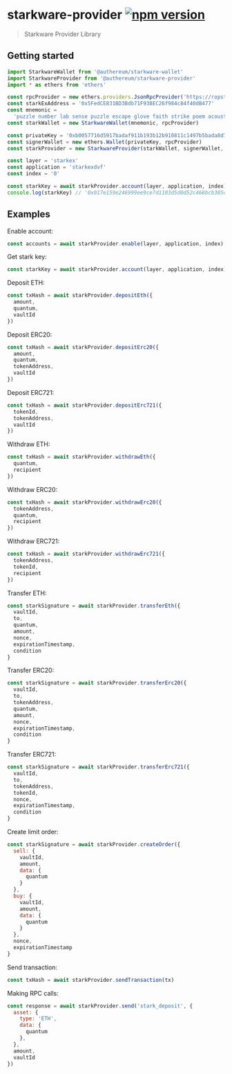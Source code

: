 # starkware-provider [![npm version](https://badge.fury.io/js/starkware-provider.svg)](https://badge.fury.io/js/starkware-provider)

> Starkware Provider Library

## Getting started

```js
import StarkwareWallet from '@authereum/starkware-wallet'
import StarkwareProvider from '@authereum/starkware-provider'
import * as ethers from 'ethers'

const rpcProvider = new ethers.providers.JsonRpcProvider('https://ropsten.rpc.authereum.com')
const starkExAddress = '0x5FedCE831BD3Bdb71F938EC26f984c84f40dB477'
const mnemonic =
  'puzzle number lab sense puzzle escape glove faith strike poem acoustic picture grit struggle know tuna soul indoor thumb dune fit job timber motor'
const starkWallet = new StarkwareWallet(mnemonic, rpcProvider)

const privateKey = '0xb0057716d5917badaf911b193b12b910811c1497b5bada8d7711f758981c3773'
const signerWallet = new ethers.Wallet(privateKey, rpcProvider)
const starkProvider = new StarkwareProvider(starkWallet, signerWallet, starkExAddress)

const layer = 'starkex'
const application = 'starkexdvf'
const index = '0'

const starkKey = await starkProvider.account(layer, application, index)
console.log(starkKey) // '0x017e159e246999ee9ce7d1103d5d0d52c468bcb385d202ef362de2f878162c48'
```

## Examples

Enable account:

```js
const accounts = await starkProvider.enable(layer, application, index)
```

Get stark key:

```js
const starkKey = await starkProvider.account(layer, application, index)
```

Deposit ETH:

```js
const txHash = await starkProvider.depositEth({
  amount,
  quantum,
  vaultId
})
```

Deposit ERC20:

```js
const txHash = await starkProvider.depositErc20({
  amount,
  quantum,
  tokenAddress,
  vaultId
})
```

Deposit ERC721:

```js
const txHash = await starkProvider.depositErc721({
  tokenId,
  tokenAddress,
  vaultId
})
```

Withdraw ETH:

```js
const txHash = await starkProvider.withdrawEth({
  quantum,
  recipient
})
```

Withdraw ERC20:

```js
const txHash = await starkProvider.withdrawErc20({
  tokenAddress,
  quantum,
  recipient
})
```

Withdraw ERC721:

```js
const txHash = await starkProvider.withdrawErc721({
  tokenAddress,
  tokenId,
  recipient
})
```

Transfer ETH:

```js
const starkSignature = await starkProvider.transferEth({
  vaultId,
  to,
  quantum,
  amount,
  nonce,
  expirationTimestamp,
  condition
}
```

Transfer ERC20:

```js
const starkSignature = await starkProvider.transferErc20({
  vaultId,
  to,
  tokenAddress,
  quantum,
  amount,
  nonce,
  expirationTimestamp,
  condition
}
```

Transfer ERC721:

```js
const starkSignature = await starkProvider.transferErc721({
  vaultId,
  to,
  tokenAddress,
  tokenId,
  nonce,
  expirationTimestamp,
  condition
}
```

Create limit order:

```js
const starkSignature = await starkProvider.createOrder({
  sell: {
    vaultId,
    amount,
    data: {
      quantum
    }
  },
  buy: {
    vaultId,
    amount,
    data: {
      quantum
    }
  },
  nonce,
  expirationTimestamp
}
```

Send transaction:

```js
const txHash = await starkProvider.sendTransaction(tx)
```

Making RPC calls:

```js
const response = await starkProvider.send('stark_deposit', {
  asset: {
    type: 'ETH',
    data: {
      quantum
    },
  },
  amount,
  vaultId
})
```
